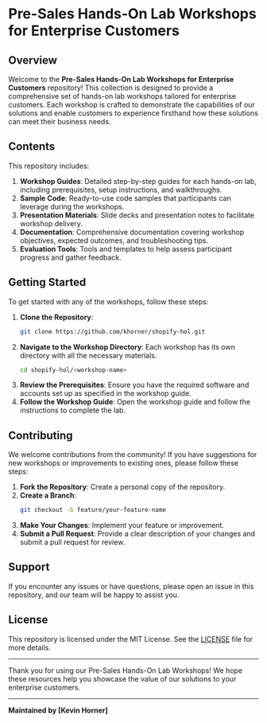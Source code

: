# Pre-Sales Hands-On Lab Workshops for Enterprise Customers

## Overview

Welcome to the **Pre-Sales Hands-On Lab Workshops for Enterprise Customers** repository! This collection is designed to provide a comprehensive set of hands-on lab workshops tailored for enterprise customers. Each workshop is crafted to demonstrate the capabilities of our solutions and enable customers to experience firsthand how these solutions can meet their business needs.

## Contents

This repository includes:

1. **Workshop Guides**: Detailed step-by-step guides for each hands-on lab, including prerequisites, setup instructions, and walkthroughs.
2. **Sample Code**: Ready-to-use code samples that participants can leverage during the workshops.
3. **Presentation Materials**: Slide decks and presentation notes to facilitate workshop delivery.
4. **Documentation**: Comprehensive documentation covering workshop objectives, expected outcomes, and troubleshooting tips.
5. **Evaluation Tools**: Tools and templates to help assess participant progress and gather feedback.

## Getting Started

To get started with any of the workshops, follow these steps:

1. **Clone the Repository**: 
    ```sh
    git clone https://github.com/khorner/shopify-hol.git
    ```
2. **Navigate to the Workshop Directory**: Each workshop has its own directory with all the necessary materials.
    ```sh
    cd shopify-hol/<workshop-name>
    ```
3. **Review the Prerequisites**: Ensure you have the required software and accounts set up as specified in the workshop guide.
4. **Follow the Workshop Guide**: Open the workshop guide and follow the instructions to complete the lab.

## Contributing

We welcome contributions from the community! If you have suggestions for new workshops or improvements to existing ones, please follow these steps:

1. **Fork the Repository**: Create a personal copy of the repository.
2. **Create a Branch**: 
    ```sh
    git checkout -b feature/your-feature-name
    ```
3. **Make Your Changes**: Implement your feature or improvement.
4. **Submit a Pull Request**: Provide a clear description of your changes and submit a pull request for review.

## Support

If you encounter any issues or have questions, please open an issue in this repository, and our team will be happy to assist you.

## License

This repository is licensed under the MIT License. See the [LICENSE](LICENSE) file for more details.

---

Thank you for using our Pre-Sales Hands-On Lab Workshops! We hope these resources help you showcase the value of our solutions to your enterprise customers.

---

**Maintained by [Kevin Horner]**
